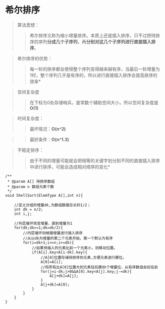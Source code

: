 # 希尔排序
>算法思想：
>>希尔排序又称为缩小增量排序。本质上还是插入排序，只不过把待排序的序列**分成几个子序列**，再**分别对这几个子序列进行直接插入排序**。

>希尔排序的优势：
>>每一轮的排序都会使得整个序列变得越来越有序，当最后一轮增量为1时，整个序列几乎是有序的，所以进行直接插入排序会提高排序的效率*

>空间复杂度
>>在下标为0处存储哨兵，是常数个辅助空间大小，所以空间复杂度是**O(1)**

>时间复杂度：
>>最坏情况：**O(n^2)**

>>最好条件：**O(n^1.3)**

>不稳定排序：
>>由于不同的增量可能就会把相等的关键字划分到不同的直接插入排序中进行排序，可能会造成相对顺序的变化*

```
/**
 * @param A[] 待排序数组
 * @param n 数组元素个数 
 */
void ShellSort(ElemType A[],int n){
	
	//定义分组的增量dk,为数组数据总长的1/2；
	int dk = n/2;
	int i,j;
	
	//外层循环改变增量，直到增量为1
	for(dk;dk>=1;dk=dk/2){
		//内层循环则根据增量进行插入排序
		//从以dk为增量的第二个元素开始，第一个默认为有序
		for(i=dk+1;i<=n;i+=dk){
			//如果待插入的元素比前一个元素小，则移动位置。
			if(A[i].key<A[i-dk].key){
				//A[0]位置存储待排序的元素,方便元素进行挪位。
				A[0]=A[i];
				//将所有比A[0]位置大的元素往后挪dk个增量位，从有序数组自后往前
				for(j=i-dk;j>0&&A[0].key<A[j].key;j-=dk){			
					A[j+dk]=A[j];
				}
				A[j+dk]=A[0];
			}
		}	
	}
}
```